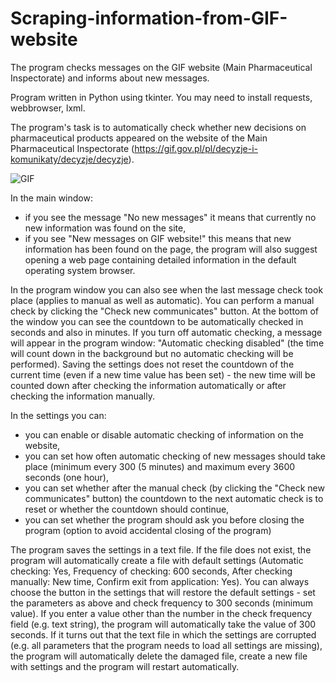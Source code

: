 # Scraping-information-from-GIF-website
The program checks messages on the GIF website (Main Pharmaceutical Inspectorate) and informs about new messages.


Program written in Python using tkinter. You may need to install requests, webbrowser, lxml.

The program's task is to automatically check whether new decisions on pharmaceutical products appeared on the website of the Main Pharmaceutical Inspectorate (https://gif.gov.pl/pl/decyzje-i-komunikaty/decyzje/decyzje).

![GIF](https://user-images.githubusercontent.com/26818304/63369461-4b6a5200-c380-11e9-8b4b-33b9a295f91e.png)

In the main window:
- if you see the message "No new messages" it means that currently no new information was found on the site,
- if you see "New messages on GIF website!" this means that new information has been found on the page, the program will also suggest opening a web page containing detailed information in the default operating system browser.

In the program window you can also see when the last message check took place (applies to manual as well as automatic). You can perform a manual check by clicking the "Check new communicates" button. At the bottom of the window you can see the countdown to be automatically checked in seconds and also in minutes. If you turn off automatic checking, a message will appear in the program window: "Automatic checking disabled" (the time will count down in the background but no automatic checking will be performed). Saving the settings does not reset the countdown of the current time (even if a new time value has been set) - the new time will be counted down after checking the information automatically or after checking the information manually.

In the settings you can:
- you can enable or disable automatic checking of information on the website,
- you can set how often automatic checking of new messages should take place (minimum every 300 (5 minutes) and maximum every 3600 seconds (one hour),
- you can set whether after the manual check (by clicking the "Check new communicates" button) the countdown to the next automatic check is to reset or whether the countdown should continue,
- you can set whether the program should ask you before closing the program (option to avoid accidental closing of the program)

The program saves the settings in a text file. If the file does not exist, the program will automatically create a file with default settings (Automatic checking: Yes, Frequency of checking: 600 seconds, After checking manually: New time, Confirm exit from application: Yes). You can always choose the button in the settings that will restore the default settings - set the parameters as above and check frequency to 300 seconds (minimum value). If you enter a value other than the number in the check frequency field (e.g. text string), the program will automatically take the value of 300 seconds. If it turns out that the text file in which the settings are corrupted (e.g. all parameters that the program needs to load all settings are missing), the program will automatically delete the damaged file, create a new file with settings and the program will restart automatically.
